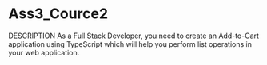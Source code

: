 # Ass3_Cource2
DESCRIPTION As a Full Stack Developer, you need to create an Add-to-Cart application using TypeScript which will help you perform list operations in your web application.
